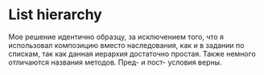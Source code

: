 # List hierarchy
Мое решение идентично образцу, за исключением того, что я использовал композицию вместо наследования, как и в задании по спискам, так как данная иерархия достаточно простая. Также немного отличаются названия методов. Пред- и пост- условия верны.